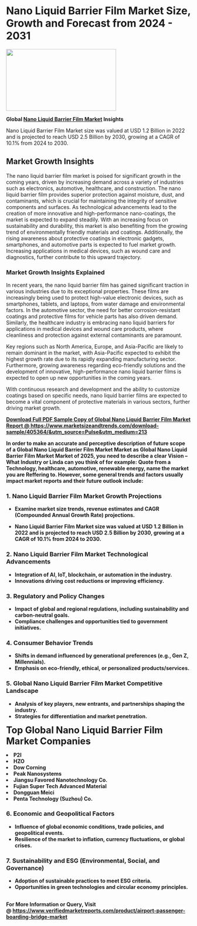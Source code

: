<H1>Nano Liquid Barrier Film Market Size, Growth and Forecast from 2024 - 2031</H1><img class="aligncenter size-medium wp-image-584254" src="https://thirdeyenews.in/wp-content/uploads/2024/09/Global-Market-Research-300x168.jpeg" alt="" width="300" height="168" /><p><strong>Global&nbsp;<a href="https://www.marketsizeandtrends.com/download-sample/405364/&amp;utm_source=Pulse&amp;utm_medium=213">Nano Liquid Barrier Film Market</a> Insights</strong></p><p>Nano Liquid Barrier Film Market size was valued at USD 1.2 Billion in 2022 and is projected to reach USD 2.5 Billion by 2030, growing at a CAGR of 10.1% from 2024 to 2030.</p><p><h2>Market Growth Insights</h2> <p>The nano liquid barrier film market is poised for significant growth in the coming years, driven by increasing demand across a variety of industries such as electronics, automotive, healthcare, and construction. The nano liquid barrier film provides superior protection against moisture, dust, and contaminants, which is crucial for maintaining the integrity of sensitive components and surfaces. As technological advancements lead to the creation of more innovative and high-performance nano-coatings, the market is expected to expand steadily. With an increasing focus on sustainability and durability, this market is also benefiting from the growing trend of environmentally friendly materials and coatings. Additionally, the rising awareness about protective coatings in electronic gadgets, smartphones, and automotive parts is expected to fuel market growth. Increasing applications in medical devices, such as wound care and diagnostics, further contribute to this upward trajectory.</p> <p><strong><a href="download-sample-link-here"></a></strong></p> <h3>Market Growth Insights Explained</h3> <p>In recent years, the nano liquid barrier film has gained significant traction in various industries due to its exceptional properties. These films are increasingly being used to protect high-value electronic devices, such as smartphones, tablets, and laptops, from water damage and environmental factors. In the automotive sector, the need for better corrosion-resistant coatings and protective films for vehicle parts has also driven demand. Similarly, the healthcare industry is embracing nano liquid barriers for applications in medical devices and wound care products, where cleanliness and protection against external contaminants are paramount.</p> <p>Key regions such as North America, Europe, and Asia-Pacific are likely to remain dominant in the market, with Asia-Pacific expected to exhibit the highest growth rate due to its rapidly expanding manufacturing sector. Furthermore, growing awareness regarding eco-friendly solutions and the development of innovative, high-performance nano liquid barrier films is expected to open up new opportunities in the coming years.</p> <p>With continuous research and development and the ability to customize coatings based on specific needs, nano liquid barrier films are expected to become a vital component of protective materials in various sectors, further driving market growth.</p> <p><strong><a href="get-more-insights-link-here"></p><p><span class=""><strong>Download Full PDF Sample Copy of Global Nano Liquid Barrier Film Market Report</strong> @ <a href="https://www.marketsizeandtrends.com/download-sample/405364/&amp;utm_source=Pulse&amp;utm_medium=213" target="_blank">https://www.marketsizeandtrends.com/download-sample/405364/&amp;utm_source=Pulse&amp;utm_medium=213</a></span></p><p>In order to make an accurate and perceptive description of future scope of a Global&nbsp;Nano Liquid Barrier Film Market Market as Global&nbsp;Nano Liquid Barrier Film Market Market of 2025, you need to describe a clear Vision &ndash; What Industry or Linda can you think of for example: Quote from a Technology, healthcare, automotive, renewable energy, name the market you are Reffering to. However, some general trends and factors usually impact market reports and their future outlook include:</p><h3>1.&nbsp;<strong>Nano Liquid Barrier Film Market Growth Projections</strong></h3><ul><li>Examine market size trends, revenue estimates and CAGR (Compounded Annual Growth Rate) projections.</li><li><p>Nano Liquid Barrier Film Market size was valued at USD 1.2 Billion in 2022 and is projected to reach USD 2.5 Billion by 2030, growing at a CAGR of 10.1% from 2024 to 2030.</p></li></ul><h3>2.&nbsp;<strong>Nano Liquid Barrier Film Market Technological Advancements</strong></h3><ul><li>Integration of AI, IoT, blockchain, or automation in the industry.</li><li>Innovations driving cost reductions or improving efficiency.</li></ul><h3>3.&nbsp;<strong>Regulatory and Policy Changes</strong></h3><ul><li>Impact of global and regional regulations, including sustainability and carbon-neutral goals.</li><li>Compliance challenges and opportunities tied to government initiatives.</li></ul><h3>4.&nbsp;<strong>Consumer Behavior Trends</strong></h3><ul><li>Shifts in demand influenced by generational preferences (e.g., Gen Z, Millennials).</li><li>Emphasis on eco-friendly, ethical, or personalized products/services.</li></ul><h3>5.&nbsp;<strong>Global Nano Liquid Barrier Film Market Competitive Landscape</strong></h3><ul><li>Analysis of key players, new entrants, and partnerships shaping the industry.</li><li>Strategies for differentiation and market penetration.</li></ul><p data-pm-slice="1 1 []"><span style="color: inherit; font-family: inherit; font-size: 25px;">Top Global Nano Liquid Barrier Film Market Companies</span></p><div class="" data-test-id=""><p><li>P2I</li><li> HZO</li><li> Dow Corning</li><li> Peak Nanosystems</li><li> Jiangsu Favored Nanotechnology Co.</li><li> Fujian Super Tech Advanced Material</li><li> Dongguan Meici</li><li> Penta Technology (Suzhou) Co.</li></p></div><h3>6.&nbsp;<strong>Economic and Geopolitical Factors</strong></h3><ul><li>Influence of global economic conditions, trade policies, and geopolitical events.</li><li>Resilience of the market to inflation, currency fluctuations, or global crises.</li></ul><h3>7.&nbsp;<strong>Sustainability and ESG (Environmental, Social, and Governance)</strong></h3><ul><li>Adoption of sustainable practices to meet ESG criteria.</li><li>Opportunities in green technologies and circular economy principles.</li></ul><h2><strong style="font-size: 14px;">For More Information or Query, Visit @&nbsp;</strong><a style="background-color: #ffffff; font-size: 14px;" href="https://www.marketsizeandtrends.com/report/nano-liquid-barrier-film-market/" target="_blank">https://www.verifiedmarketreports.com/product/airport-passenger-boarding-bridge-market</a></h2>
